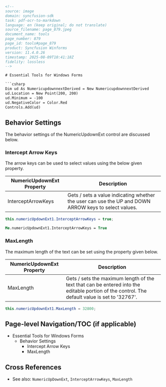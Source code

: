 ```html
<!-- 
source: image
domain: syncfusion-sdk
task: pdf-ocr-to-markdown
language: en (keep original; do not translate)
source_filename: page_879.jpeg
document_name: tools
page_number: 879
page_id: tools#page_879
product: Syncfusion Winforms
version: 11.4.0.26
timestamp: 2025-08-09T10:41:18Z
fidelity: lossless
-->

# Essential Tools for Windows Forms

```csharp
Dim ud As NumericupdownnextDerived = New NumericupdownnextDerived
ud.Location = New Point(200, 200)
ud.Minimum = -100
ud.NegativeColor = Color.Red
Controls.Add(ud)
```

## Behavior Settings
The behavior settings of the NumericUpdownExt control are discussed below.

### Intercept Arrow Keys

The arrow keys can be used to select values using the below given property.

| NumericUpdownExt Property | Description |
| -------------------------- | ----------- |
| InterceptArrowKeys         | Gets / sets a value indicating whether the user can use the UP and DOWN ARROW keys to select values. |

```csharp
this.numericUpdownExt1.InterceptArrowKeys = true;
```

```vb
Me.numericUpdownExt1.InterceptArrowKeys = True
```

### MaxLength

The maximum length of the text can be set using the property given below.

| NumericUpdownExt Property | Description |
| -------------------------- | ----------- |
| MaxLength                  | Gets / sets the maximum length of the text that can be entered into the editable portion of the control. The default value is set to '32767'. |

```csharp
this.numericUpdownExt1.MaxLength = 32800;
```

## Page-level Navigation/TOC (if applicable)
- Essential Tools for Windows Forms
  - Behavior Settings
    - Intercept Arrow Keys
    - MaxLength

## Cross References
- See also: `NumericUpDownExt`, `InterceptArrowKeys`, `MaxLength`

<!-- tags: windows forms, numericupdownext, tool, behavior settings, arrow keys, max length, version: 11.4.0.26 -->
```